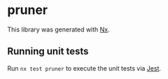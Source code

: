 # pruner

This library was generated with [Nx](https://nx.dev).

## Running unit tests

Run `nx test pruner` to execute the unit tests via [Jest](https://jestjs.io).
